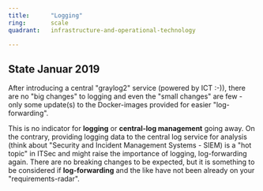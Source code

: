 ```yaml
---
title:      "Logging"
ring:       scale
quadrant:   infrastructure-and-operational-technology

---
```


## State Januar 2019 ##

After introducing a central "graylog2" service (powered by ICT :-)), there are no "big changes" to logging and even the "small changes" are few - only some update(s) to the Docker-images provided for easier "log-forwarding".

This is no indicator for __logging__ or __central-log management__ going away. On the contrary, providing logging data to the central log service for analysis (think about "Security and Incident Management Systems - SIEM) is a "hot topic" in ITSec and might raise the importance of logging, log-forwarding again. There are no breaking changes to be expected, but it is something to be considered if __log-forwarding__ and the like have not been already on your "requirements-radar".
